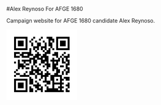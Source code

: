 #Alex Reynoso For AFGE 1680 

Campaign website for AFGE 1680 candidate Alex Reynoso.

![Scan this with your phone!](patrickforanc_qrcode.png)
